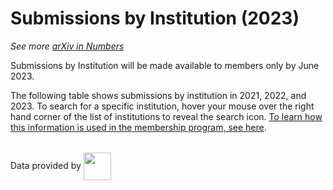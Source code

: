 
<script type='text/javascript' src="https://code.jquery.com/jquery-3.7.1.js"></script>  
<script type='text/javascript' src="https://cdn.datatables.net/2.1.2/js/dataTables.js"></script>  
<script type='text/javascript' src="https://storage.googleapis.com/info-arxiv-org-stats/test_data_table.js"></script>  
<link href="https://cdn.datatables.net/2.1.2/css/dataTables.dataTables.css" rel="stylesheet" type="text/css">  

# Submissions by Institution (2023)

_See more [arXiv in Numbers](2023_usage.md)_

Submissions by Institution will be made available to members only by June 2023.

The following table shows submissions by institution in 2021, 2022, and 2023. To search for a specific institution, hover your mouse over the right hand corner of the list of institutions to reveal the search icon. [To learn how this information is used in the membership program, see here](../../about/membership.md).  

  

<table id="example" class="table datatable display" width="100%" onload=""></table>  

Data provided by
<img width="44" style="vertical-align:middle" src='https://arxiv.org/scopus.png'/>  
